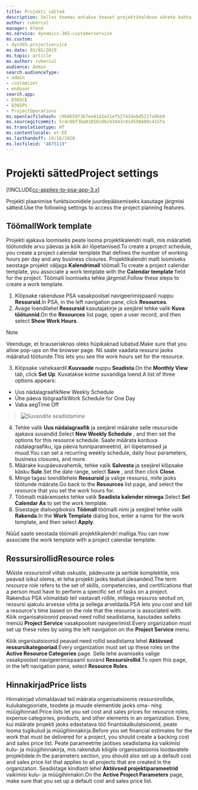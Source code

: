```yaml
---
title: Projekti sätted
description: Selles teemas antakse teavet projektihalduse sätete kohta.
author: ruhercul
manager: kfend
ms.service: dynamics-365-customerservice
ms.custom:
- dyn365-projectservice
ms.date: 03/01/2019
ms.topic: article
ms.author: ruhercul
audience: Admin
search.audienceType:
- admin
- customizer
- enduser
search.app:
- D365CE
- D365PS
- ProjectOperations
ms.openlocfilehash: c9b8659f3b7ee81d2e21ef52743debd521fa9bb9
ms.sourcegitcommit: 5c4c9bf3ba018562d6cb3443c01d550489c415fa
ms.translationtype: HT
ms.contentlocale: et-EE
ms.lasthandoff: 10/16/2020
ms.locfileid: "4075119"
---
```

# <a name="project-settings"></a><span data-ttu-id="1dbb5-103">Projekti sätted</span><span class="sxs-lookup"><span data-stu-id="1dbb5-103">Project settings</span></span>

[!INCLUDE[cc-applies-to-psa-app-3.x](../includes/cc-applies-to-psa-app-3x.md)]

<span data-ttu-id="1dbb5-104">Projekti plaanimise funktsioonidele juurdepääsemiseks kasutage järgmisi sätteid.</span><span class="sxs-lookup"><span data-stu-id="1dbb5-104">Use the following settings to access the project planning features.</span></span>

## <a name="work-template"></a><span data-ttu-id="1dbb5-105">Töömall</span><span class="sxs-lookup"><span data-stu-id="1dbb5-105">Work template</span></span>

<span data-ttu-id="1dbb5-106">Projekti ajakava loomiseks peate looma projektikalendri malli, mis määratleb töötundide arvu päevas ja kõik äri lõpetamised.</span><span class="sxs-lookup"><span data-stu-id="1dbb5-106">To create a project schedule, you create a project calendar template that defines the number of working hours per day and any business closures.</span></span> <span data-ttu-id="1dbb5-107">Projektikalendri malli loomiseks seostage projekti väljaga **Kalendrimall** töömall.</span><span class="sxs-lookup"><span data-stu-id="1dbb5-107">To create a project calendar template, you associate a work template with the **Calendar template** field for the project.</span></span> <span data-ttu-id="1dbb5-108">Töömalli loomiseks tehke järgmist.</span><span class="sxs-lookup"><span data-stu-id="1dbb5-108">Follow these steps to create a work template.</span></span>

1. <span data-ttu-id="1dbb5-109">Klõpsake rakenduse PSA vasakpoolsel navigeerimispaanil nuppu **Ressursid**.</span><span class="sxs-lookup"><span data-stu-id="1dbb5-109">In PSA, in the left navigation pane, click **Resources**.</span></span> 
2. <span data-ttu-id="1dbb5-110">Avage loendilehel **Ressursid** kasutajakirje ja seejärel tehke valik **Kuva töötunnid**.</span><span class="sxs-lookup"><span data-stu-id="1dbb5-110">On the **Resources** list page, open a user record, and then select **Show Work Hours**.</span></span>

  > [!NOTE]
  > <span data-ttu-id="1dbb5-111">Veenduge, et brauseriaknas oleks hüpikaknad lubatud.</span><span class="sxs-lookup"><span data-stu-id="1dbb5-111">Make sure that you allow pop-ups on the browser page.</span></span> <span data-ttu-id="1dbb5-112">Nii saate vaadata ressursi jaoks määratud töötunde.</span><span class="sxs-lookup"><span data-stu-id="1dbb5-112">This lets you see the work hours set for the resource.</span></span>
  
3. <span data-ttu-id="1dbb5-113">Klõpsake vahekaardil **Kuuvaade** nuppu **Seadista**.</span><span class="sxs-lookup"><span data-stu-id="1dbb5-113">On the **Monthly View** tab, click **Set Up**.</span></span> <span data-ttu-id="1dbb5-114">Kuvatakse kolme suvandiga loend.</span><span class="sxs-lookup"><span data-stu-id="1dbb5-114">A list of three options appears:</span></span> 

  - <span data-ttu-id="1dbb5-115">Uus nädalagraafik</span><span class="sxs-lookup"><span data-stu-id="1dbb5-115">New Weekly Schedule</span></span>
  - <span data-ttu-id="1dbb5-116">Ühe päeva töögraafik</span><span class="sxs-lookup"><span data-stu-id="1dbb5-116">Work Schedule for One Day</span></span>
  - <span data-ttu-id="1dbb5-117">Vaba aeg</span><span class="sxs-lookup"><span data-stu-id="1dbb5-117">Time Off</span></span>

> ![Suvandite seadistamine](media/project-13.png)

4. <span data-ttu-id="1dbb5-119">Tehke valik **Uus nädalagraafik** ja seejärel määrake selle ressurside ajakava suvandid.</span><span class="sxs-lookup"><span data-stu-id="1dbb5-119">Select **New Weekly Schedule** , and then set the options for this resource schedule.</span></span> <span data-ttu-id="1dbb5-120">Saate määrata korduva nädalagraafiku, iga päeva tunniparameetrid, äri lõpetamised ja muud.</span><span class="sxs-lookup"><span data-stu-id="1dbb5-120">You can set a recurring weekly schedule, daily hour parameters, business closures, and more.</span></span>
5. <span data-ttu-id="1dbb5-121">Määrake kuupäevavahemik, tehke valik **Salvesta** ja seejärel klõpsake käsku **Sule**.</span><span class="sxs-lookup"><span data-stu-id="1dbb5-121">Set the date range, select **Save** , and then click **Close**.</span></span> 
6. <span data-ttu-id="1dbb5-122">Minge tagasi loendilehele **Ressursid** ja valige ressurss, mille jaoks töötunde määrate.</span><span class="sxs-lookup"><span data-stu-id="1dbb5-122">Go back to the **Resources** list page, and select the resource that you set the work hours for.</span></span> 
7. <span data-ttu-id="1dbb5-123">Töömalli määramiseks tehke valik **Seadista kalender nimega**.</span><span class="sxs-lookup"><span data-stu-id="1dbb5-123">Select **Set Calendar As** to set the work template.</span></span> 
8. <span data-ttu-id="1dbb5-124">Sisestage dialoogiboksis **Töömall** töömalli nimi ja seejärel tehke valik **Rakenda**.</span><span class="sxs-lookup"><span data-stu-id="1dbb5-124">In the **Work Template** dialog box, enter a name for the work template, and then select **Apply**.</span></span> 

<span data-ttu-id="1dbb5-125">Nüüd saate seostada töömalli projektikalendri malliga.</span><span class="sxs-lookup"><span data-stu-id="1dbb5-125">You can now associate the work template with a project calendar template.</span></span>

## <a name="resource-roles"></a><span data-ttu-id="1dbb5-126">Ressursirollid</span><span class="sxs-lookup"><span data-stu-id="1dbb5-126">Resource roles</span></span>

<span data-ttu-id="1dbb5-127">Mõiste *ressursiroll* viitab oskuste, pädevuste ja sertide komplektile, mis peavad isikul olema, et teha projekti jaoks teatud ülesandeid.</span><span class="sxs-lookup"><span data-stu-id="1dbb5-127">The term *resource role* refers to the set of skills, competencies, and certifications that a person must have to perform a specific set of tasks on a project.</span></span> <span data-ttu-id="1dbb5-128">Rakendus PSA võimaldab teil vastavalt rollile, millega ressurss seotud on, ressursi ajakulu arvesse võtta ja sellega arveldada.</span><span class="sxs-lookup"><span data-stu-id="1dbb5-128">PSA lets you cost and bill a resource's time based on the role that the resource is associated with.</span></span> <span data-ttu-id="1dbb5-129">Kõik organisatsioonid peavad need rollid seadistama, kasutades selleks menüü **Project Service** vasakpoolset navigeerimist.</span><span class="sxs-lookup"><span data-stu-id="1dbb5-129">Every organization must set up these roles by using the left navigation on the **Project Service** menu.</span></span>

<span data-ttu-id="1dbb5-130">Kõik organisatsioonid peavad need rollid seadistama lehel **Aktiivsed ressursikategooriad**.</span><span class="sxs-lookup"><span data-stu-id="1dbb5-130">Every organization must set up these roles on the **Active Resource Categories** page.</span></span> <span data-ttu-id="1dbb5-131">Selle lehe avamiseks valige vasakpoolsel navigeerimispaanil suvand **Ressursirollid**.</span><span class="sxs-lookup"><span data-stu-id="1dbb5-131">To open this page, in the left navigation pane, select **Resource Roles**.</span></span>

## <a name="price-lists"></a><span data-ttu-id="1dbb5-132">Hinnakirjad</span><span class="sxs-lookup"><span data-stu-id="1dbb5-132">Price lists</span></span>

<span data-ttu-id="1dbb5-133">Hinnakirjad võimaldavad teil määrata organisatsioonis ressursirollide, kulukategooriate, toodete ja muude elementide jaoks oma- ning müügihinnad.</span><span class="sxs-lookup"><span data-stu-id="1dbb5-133">Price lists let you set cost and sales prices for resource roles, expense categories, products, and other elements in an organization.</span></span> <span data-ttu-id="1dbb5-134">Enne, kui määrate projekti jaoks edastatava töö finantskalkulatsioonid, peate looma tugikulud ja müügihinnakirja.</span><span class="sxs-lookup"><span data-stu-id="1dbb5-134">Before you set financial estimates for the work that must be delivered for a project, you should create a backing cost and sales price list.</span></span> <span data-ttu-id="1dbb5-135">Peate parameetrite jaotises seadistama ka vaikimisi kulu- ja müügihinnakirja, mis rakendub kõigile organisatsioonis loodavatele projektidele.</span><span class="sxs-lookup"><span data-stu-id="1dbb5-135">In the parameters section, you should also set up a default cost and sales price list that applies to all projects that are created in the organization.</span></span> <span data-ttu-id="1dbb5-136">Seadistage kindlasti lehel **Aktiivsed projektiparameetrid** vaikimisi kulu- ja müügihinnakiri.</span><span class="sxs-lookup"><span data-stu-id="1dbb5-136">On the **Active Project Parameters** page, make sure that you set up a default cost and sales price list.</span></span>
